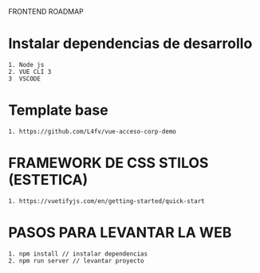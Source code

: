 FRONTEND ROADMAP

# Instalar dependencias de desarrollo
    1. Node js
    2. VUE CLI 3
    3  VSCODE
# Template base
    1. https://github.com/L4fv/vue-acceso-corp-demo
# FRAMEWORK DE CSS STILOS (ESTETICA)
    1. https://vuetifyjs.com/en/getting-started/quick-start
# PASOS PARA LEVANTAR LA WEB
    1. npm install // instalar dependencias
    2. npm run server // levantar proyecto






